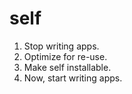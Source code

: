 # self

1. Stop writing apps.
2. Optimize for re-use.
3. Make self installable.
4. Now, start writing apps.
